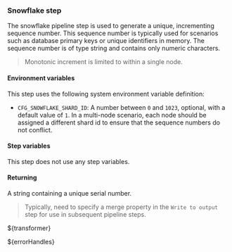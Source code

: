 ### Snowflake step

The snowflake pipeline step is used to generate a unique, incrementing sequence number. This sequence number is typically used for scenarios
such as database primary keys or unique identifiers in memory. The sequence number is of type string and contains only numeric characters.

> Monotonic increment is limited to within a single node.

#### Environment variables

This step uses the following system environment variable definition:

- `CFG_SNOWFLAKE_SHARD_ID`: A number between `0` and `1023`, optional, with a default value of `1`. In a multi-node scenario, each node
  should be assigned a different shard id to ensure that the sequence numbers do not conflict.

#### Step variables

This step does not use any step variables.

#### Returning

A string containing a unique serial number.

> Typically, need to specify a merge property in the `Write to output` step for use in subsequent pipeline steps.

${transformer}

${errorHandles}
